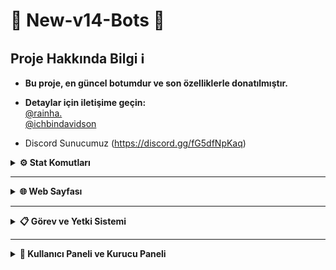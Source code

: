 # 🚀 New-v14-Bots 🚀

## Proje Hakkında Bilgi ℹ️
- **Bu proje, en güncel botumdur ve son özelliklerle donatılmıştır.**  
- **Detaylar için iletişime geçin:**  
  [@rainha.](https://discord.com/users/908464652688711680)  
  [@ichbindavidson](https://discord.com/users/329701850037092352)

- Discord Sunucumuz (https://discord.gg/fG5dfNpKaq)

<details>
  <summary><b>⚙️ Stat Komutları</b></summary>

| Komut                  | Görsel                                                                                                 |
| ---------------------- | ------------------------------------------------------------------------------------------------------ |
| **stat**               | ![image](./images/stat.png)                                                                            |
| **top**                | ![image](./images/top.png)                                                                             |
| **level**              | ![image](./images/rank.png)                                                                            |
</details>

---

<details>
  <summary><b>🌐 Web Sayfası</b></summary>

| Komut                  | Görsel                                                                                                 |
| ---------------------- | ------------------------------------------------------------------------------------------------------ |
| **web login**          | ![image](./images/weblogin.png)                                                                        |
| **web sayfası**        | ![image](./images/websayfası.png)                                                                      |
| **sunucu listesi**     | ![image](./images/sunuculistesi.png)                                                                   |
</details>

---

<details>
  <summary><b>📋 Görev ve Yetki Sistemi</b></summary>

| Komut                  | Görsel                                                                                                 |
| ---------------------- | ------------------------------------------------------------------------------------------------------ |
| **görev**              | ![image](./images/görev.png)                                                                           |
| **yetki bilgi**        | ![image](./images/yetkibilgi.png)                                                                      |
| **oryantasyon**        | ![image](./images/oryantasyon.png)                                                                     |
</details>

---

<details>
  <summary><b>👤 Kullanıcı Paneli ve Kurucu Paneli</b></summary>

| Komut                  | Görsel                                                                                                 |
| ---------------------- | ------------------------------------------------------------------------------------------------------ |
| **kullanıcı paneli**    | ![image](./images/kullanıcıpaneli.png)                                                                |
| **kurucu paneli**       | ![image](./images/kurucupaneli.png)                                                                   |
</details>
